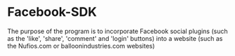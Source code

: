 # Facebook-SDK

The purpose of the program is to incorporate Facebook social plugins (such as the 'like', 'share', 'comment' and 'login' buttons)
into a website (such as the Nufios.com or balloonindustries.com websites)

